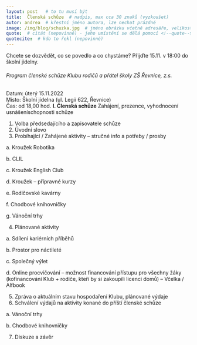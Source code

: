 ```yaml
---
layout: post   # to tu musí být
title:  Členská schůze  # nadpis, max cca 30 znaků (vyzkoušet)
autor: andrea  # křestní jméno autora, lze nechat prázdné
image: /img/blog/schuzka.jpg  # jméno obrázku včetně adresáře, velikost 900x600
quote:  # citát (nepovinné) - jeho umístění se dělá pomocí <!--quote--> v textu
quotecite:  # kdo to řekl (nepovinné)
---
```

Chcete se dozvědět, co se povedlo a co chystáme?
Přijďte 15.11. v 18:00 do školní jídelny.

<!--vice-->

###### Program členské schůze Klubu rodičů a přátel školy ZŠ Řevnice, z.s.

Datum: úterý 15.11.2022  
Místo: Školní jídelna (ul. Legií 622, Řevnice)  
Čas: od 18,00 hod.
 **I. Členská schůze**
Zahájení, prezence, vyhodnocení usnášeníschopnosti schůze
1. Volba předsedajícího a zapisovatele schůze
2. Úvodní slovo
3. Probíhající / Zahájené aktivity – stručné info a potřeby / prosby

a. Kroužek Robotika

b. CLIL

c. Kroužek English Club

d. Kroužek – přípravné kurzy

e. Rodičovské kavárny

f. Chodbové knihovničky

g. Vánoční trhy

4. Plánované aktivity
 
a. Sdílení kariérních příběhů

b. Prostor pro náctileté

c. Společný výlet

d. Online procvičování – možnost financování přístupu pro všechny žáky
(kofinancování Klub + rodiče, kteří by si zakoupili licenci domů) – Včelka /
Alfbook

5. Zpráva o aktuálním stavu hospodaření Klubu, plánované výdaje
6. Schválení výdajů na aktivity konané do příští členské schůze

a. Vánoční trhy

b. Chodbové knihovničky

7. Diskuze a závěr
